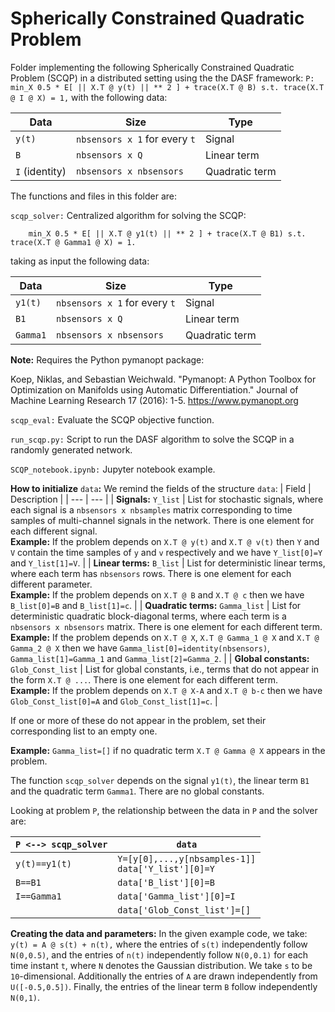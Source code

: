 # Spherically Constrained Quadratic Problem
 
Folder implementing the following Spherically Constrained Quadratic Problem (SCQP) in a distributed setting using the the DASF framework:
``
P: min_X 0.5 * E[ || X.T @ y(t) || ** 2 ] + trace(X.T @ B) s.t. trace(X.T @ I @ X) = 1,
``
with the following data:

|Data|Size|Type|
| --- | --- | --- |
| `y(t)` | `nbsensors x 1` for every `t` | Signal |
| `B` | `nbsensors x Q` | Linear term |
| `I` (identity) | `nbsensors x nbsensors` | Quadratic term |

The functions and files in this folder are:

`scqp_solver:` Centralized algorithm for solving the SCQP:

        min_X 0.5 * E[ || X.T @ y1(t) || ** 2 ] + trace(X.T @ B1) s.t. trace(X.T @ Gamma1 @ X) = 1.

taking as input the following data:

|Data|Size|Type|
| --- | --- | --- |
| `y1(t)` | `nbsensors x 1` for every `t` | Signal |
| `B1` | `nbsensors x Q` | Linear term |
| `Gamma1` | `nbsensors x nbsensors` | Quadratic term |

**Note:** Requires the Python pymanopt package:

Koep, Niklas, and Sebastian Weichwald. "Pymanopt: A Python Toolbox for Optimization on Manifolds using Automatic Differentiation." Journal of Machine Learning Research 17 (2016): 1-5.
https://www.pymanopt.org

`scqp_eval:`  Evaluate the SCQP objective function.

`run_scqp.py:` Script to run the DASF algorithm to solve the SCQP in a randomly generated network.

`SCQP_notebook.ipynb:` Jupyter notebook example.

**How to initialize** `data`**:** We remind the fields of the structure `data`:
| Field | Description |
 | --- | --- |
 | **Signals:** `Y_list` | List for stochastic signals, where each signal is a `nbsensors x nbsamples` matrix corresponding to time samples of multi-channel signals in the network. There is one element for each different signal. <br /> **Example:** If the problem depends on `X.T @ y(t)` and `X.T @ v(t)` then `Y` and `V` contain the time samples of `y` and `v` respectively and we have `Y_list[0]=Y` and `Y_list[1]=V`. |
| **Linear terms:** `B_list` | List for deterministic linear terms, where each term has `nbsensors` rows. There is one element for each different parameter. <br />**Example:** If the problem depends on `X.T @ B` and `X.T @ c` then we have `B_list[0]=B` and `B_list[1]=c`. |
| **Quadratic terms:** `Gamma_list` | List for deterministic quadratic block-diagonal terms, where each term is a `nbsensors x nbsensors` matrix. There is one element for each different term. <br />**Example:** If the problem depends on `X.T @ X`, `X.T @ Gamma_1 @ X` and `X.T @ Gamma_2 @ X` then we have `Gamma_list[0]=identity(nbsensors)`, `Gamma_list[1]=Gamma_1` and `Gamma_list[2]=Gamma_2`. |
| **Global constants:** `Glob_Const_list` | List for global constants, i.e., terms that do not appear in the form `X.T @ ...`. There is one element for each different term. <br />**Example:** If the problem depends on `X.T @ X-A` and `X.T @ b-c` then we have `Glob_Const_list[0]=A` and `Glob_Const_list[1]=c`. |

If one or more of these do not appear in the problem, set their corresponding list to an empty one.

**Example:** `Gamma_list=[]` if no quadratic term `X.T @ Gamma @ X` appears in the problem.

The function `scqp_solver` depends on the signal `y1(t)`, the linear term `B1` and the quadratic term `Gamma1`. There are no global constants.

Looking at problem `P`, the relationship between the data in `P` and the solver are:

|`P <--> scqp_solver`| `data` |
| --- | --- |
| `y(t)==y1(t)` | `Y=[y[0],...,y[nbsamples-1]]`<br />`data['Y_list'][0]=Y` |
| `B==B1` | `data['B_list'][0]=B` |
| `I==Gamma1` | `data['Gamma_list'][0]=I` |
| | `data['Glob_Const_list']=[]` |

**Creating the data and parameters:** In the given example code, we take:
``
y(t) = A @ s(t) + n(t),
``
where the entries of `s(t)` independently follow `N(0,0.5)`, and the entries of `n(t)` independently follow `N(0,0.1)` for each time instant `t`, where `N` denotes the Gaussian distribution. We take `s` to be `10`-dimensional. Additionally the entries of `A` are drawn independently from `U([-0.5,0.5])`. Finally, the entries of the linear term `B` follow independently `N(0,1)`.